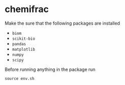 # chemifrac

Make the sure that the following packages are installed

- `biom`
- `scikit-bio`
- `pandas`
- `matplotlib`
- `numpy`
- `scipy`

Before running anything in the package run

`source env.sh`
